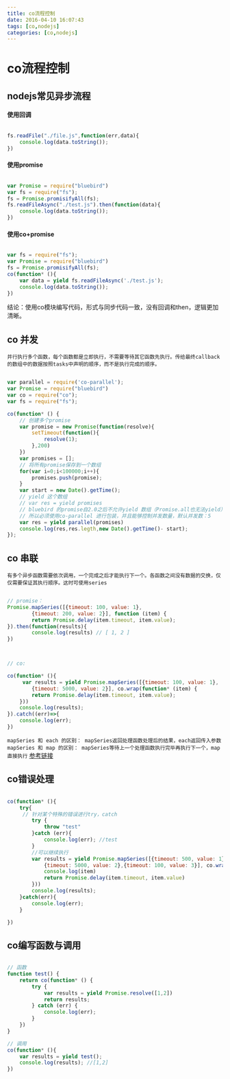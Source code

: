 ```yaml
---
title: co流程控制
date: 2016-04-10 16:07:43
tags: [co,nodejs]
categories: [co,nodejs]
---
```


# co流程控制

## nodejs常见异步流程

#### 使用回调

``` javascript

fs.readFile("./file.js",function(err,data){
    console.log(data.toString());
})

```

#### 使用promise

``` javascript

var Promise = require("bluebird")
var fs = require("fs");
fs = Promise.promisifyAll(fs);
fs.readFileAsync("./test.js").then(function(data){
    console.log(data.toString());
})

```

#### 使用co+promise

``` javascript

var fs = require("fs");
var Promise = require("bluebird")
fs = Promise.promisifyAll(fs);
co(function* (){
    var data = yield fs.readFileAsync('./test.js');
    console.log(data.toString());
})

```



结论：使用co模块编写代码，形式与同步代码一致，没有回调和then，逻辑更加清晰。

<!-- more -->

## co 并发

`并行执行多个函数，每个函数都是立即执行，不需要等待其它函数先执行。传给最终callback的数组中的数据按照tasks中声明的顺序，而不是执行完成的顺序。 `

``` javascript

var parallel = require('co-parallel');
var Promise = require("bluebird")
var co = require("co");
var fs = require("fs");

co(function* () {
	// 创建多个promise
    var promise = new Promise(function(resolve){
        setTimeout(function(){
            resolve(1);
        },200)
    })
    var promises = [];
    // 将所有promise保存到一个数组
    for(var i=0;i<100000;i++){
        promises.push(promise);
    }
    var start = new Date().getTime();
    // yield 这个数组
    // var res = yield promises
    // bluebird 的promise自2.0之后不允许yield 数组（Promise.all也无法yield），相关链接https://github.com/petkaantonov/bluebird/pull/237 
    // 所以必须使用co-parallel 进行包装，并且能够控制并发数量，默认并发数：5
    var res = yield parallel(promises)
    console.log(res,res.legth,new Date().getTime()- start);
});


```


## co 串联

`有多个异步函数需要依次调用，一个完成之后才能执行下一个。各函数之间没有数据的交换，仅仅需要保证其执行顺序。这时可使用series`

``` javascript

// promise：
Promise.mapSeries([{timeout: 100, value: 1},
        {timeout: 200, value: 2}], function (item) {
        return Promise.delay(item.timeout, item.value);
}).then(function(results){
		console.log(results) // [ 1, 2 ]
})



// co:

co(function* (){
     var results = yield Promise.mapSeries([{timeout: 100, value: 1},
        {timeout: 5000, value: 2}], co.wrap(function* (item) {
        return Promise.delay(item.timeout, item.value);
    }))
    console.log(results);
}).catch((err)=>{
    console.log(err);
})


```

`mapSeries 和 each 的区别： mapSeries返回处理函数处理后的结果，each返回传入参数`
`mapSeries 和 map 的区别： mapSeries等待上一个处理函数执行完毕再执行下一个，map直接执行`
[参考链接](http://bluebirdjs.com/docs/api/promise.mapseries.html)




## co错误处理

``` javascript

co(function* (){
    try{
     // 针对某个特殊的错误进行try，catch
        try {
            throw "test"
        }catch (err){
            console.log(err); //test
        }
        //可以继续执行
        var results = yield Promise.mapSeries([{timeout: 500, value: 1},
            {timeout: 5000, value: 2},{timeout: 100, value: 3}], co.wrap(function* (item) {
            console.log(item)
            return Promise.delay(item.timeout, item.value)
        }))
        console.log(results);
    }catch(err){
        console.log(err);
    }

})

```



## co编写函数与调用

``` javascript

// 函数
function test() {
    return co(function* () {
        try {
            var results = yield Promise.resolve([1,2])
            return results;
        } catch (err) {
            console.log(err);
        }
    })
}

// 调用
co(function* (){
    var results = yield test();
    console.log(results); //[1,2]
})

```



